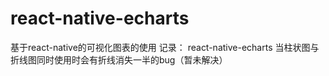 # react-native-echarts
基于react-native的可视化图表的使用
记录：
react-native-echarts 当柱状图与折线图同时使用时会有折线消失一半的bug（暂未解决）
